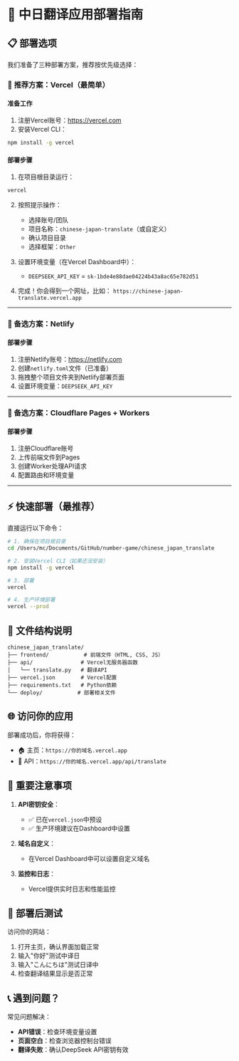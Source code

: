 # 🚀 中日翻译应用部署指南

## 📋 部署选项

我们准备了三种部署方案，推荐按优先级选择：

### 🥇 **推荐方案：Vercel（最简单）**

#### 准备工作
1. 注册Vercel账号：https://vercel.com
2. 安装Vercel CLI：
```bash
npm install -g vercel
```

#### 部署步骤
1. 在项目根目录运行：
```bash
vercel
```

2. 按照提示操作：
   - 选择账号/团队
   - 项目名称：`chinese-japan-translate`（或自定义）
   - 确认项目目录
   - 选择框架：`Other`

3. 设置环境变量（在Vercel Dashboard中）：
   - `DEEPSEEK_API_KEY` = `sk-1bde4e88dae04224b43a8ac65e782d51`

4. 完成！你会得到一个网址，比如：
   `https://chinese-japan-translate.vercel.app`

---

### 🥈 备选方案：Netlify

#### 部署步骤
1. 注册Netlify账号：https://netlify.com
2. 创建`netlify.toml`文件（已准备）
3. 拖拽整个项目文件夹到Netlify部署页面
4. 设置环境变量：`DEEPSEEK_API_KEY`

---

### 🥉 备选方案：Cloudflare Pages + Workers

#### 部署步骤
1. 注册Cloudflare账号
2. 上传前端文件到Pages
3. 创建Worker处理API请求
4. 配置路由和环境变量

---

## ⚡ 快速部署（最推荐）

直接运行以下命令：

```bash
# 1. 确保在项目根目录
cd /Users/mc/Documents/GitHub/number-game/chinese_japan_translate

# 2. 安装Vercel CLI（如果还没安装）
npm install -g vercel

# 3. 部署
vercel

# 4. 生产环境部署
vercel --prod
```

## 🔧 文件结构说明

```
chinese_japan_translate/
├── frontend/           # 前端文件（HTML, CSS, JS）
├── api/               # Vercel无服务器函数
│   └── translate.py   # 翻译API
├── vercel.json        # Vercel配置
├── requirements.txt   # Python依赖
└── deploy/           # 部署相关文件
```

## 🌐 访问你的应用

部署成功后，你将获得：
- 🏠 主页：`https://你的域名.vercel.app`
- 📡 API：`https://你的域名.vercel.app/api/translate`

## 🔑 重要注意事项

1. **API密钥安全**：
   - ✅ 已在`vercel.json`中预设
   - ✅ 生产环境建议在Dashboard中设置
   
2. **域名自定义**：
   - 在Vercel Dashboard中可以设置自定义域名
   
3. **监控和日志**：
   - Vercel提供实时日志和性能监控

## 🎯 部署后测试

访问你的网站：
1. 打开主页，确认界面加载正常
2. 输入"你好"测试中译日
3. 输入"こんにちは"测试日译中
4. 检查翻译结果显示是否正常

## 📞 遇到问题？

常见问题解决：
- **API错误**：检查环境变量设置
- **页面空白**：检查浏览器控制台错误
- **翻译失败**：确认DeepSeek API密钥有效 